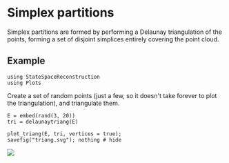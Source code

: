 # Simplex partitions
Simplex partitions are formed by performing a Delaunay triangulation
of the points, forming a set of disjoint simplices entirely covering
the point cloud.


## Example

```@repl simplex1
using StateSpaceReconstruction
using Plots
```

Create a set of random points (just a few, so it doesn't take forever to plot
the triangulation), and triangulate them.

```@repl simplex1
E = embed(rand(3, 20))
tri = delaunaytriang(E)
```

```@repl simplex1
plot_triang(E, tri, vertices = true);
savefig("triang.svg"); nothing # hide
```

![](triang.svg)
